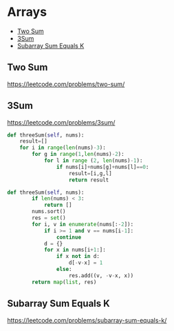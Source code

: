 # Arrays
+ [Two Sum](#two-sum)
+ [3Sum](#3Sum)
+ [Subarray Sum Equals K](#subarray-sum-equals-k)

## Two Sum
https://leetcode.com/problems/two-sum/



## 3Sum
https://leetcode.com/problems/3sum/

```python
def threeSum(self, nums):
    result=[]
    for i in range(len(nums)-3):
        for g in range(1,len(nums)-2):
            for l in range (2, len(nums)-1):
                if nums[i]+nums[g]+nums[l]==0:
                    result=[i,g,l]
                    return result
```
```python
def threeSum(self, nums):
        if len(nums) < 3:
            return []
        nums.sort()
        res = set()
        for i, v in enumerate(nums[:-2]):
            if i >= 1 and v == nums[i-1]:
                continue
            d = {}
            for x in nums[i+1:]:
                if x not in d:
                    d[-v-x] = 1
                else:
                    res.add((v, -v-x, x))
        return map(list, res)
```     
## Subarray Sum Equals K
https://leetcode.com/problems/subarray-sum-equals-k/
```python


```
